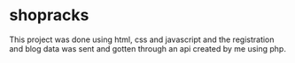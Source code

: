 # shopracks
This project was done using html, css and javascript and the registration and blog data was sent and gotten through an api created by me using php.
